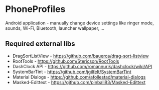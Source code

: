 PhoneProfiles
=============

Android application - manually change device settings like ringer mode, sounds, Wi-Fi, Bluetooth, launcher wallpaper, ...

Required external libs
----------------------

- DragSortListView - https://github.com/bauerca/drag-sort-listview
- RootTools - https://github.com/Stericson/RootTools
- DashClock API - https://github.com/romannurik/dashclock/wiki/API
- SystemBarTint - https://github.com/jgilfelt/SystemBarTint
- Material Dialogs - https://github.com/afollestad/material-dialogs
- Masked-Edittext - https://github.com/pinball83/Masked-Edittext
